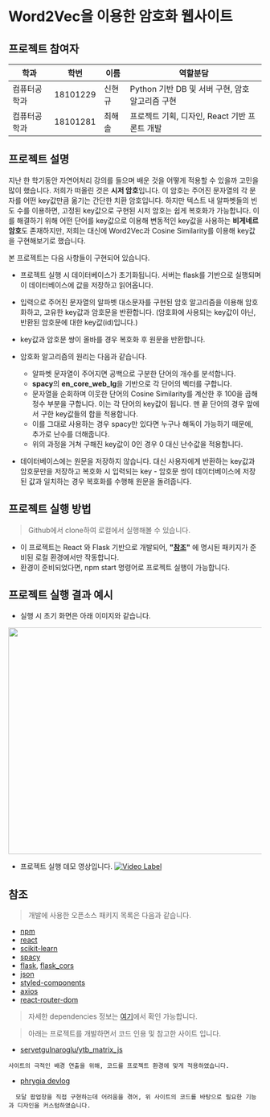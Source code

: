 # Word2Vec을 이용한 암호화 웹사이트

## 프로젝트 참여자

| 학과         | 학번     | 이름   | 역할분담                                        |
| ------------ | -------- | ------ | ----------------------------------------------- |
| 컴퓨터공학과 | 18101229 | 신현규 | Python 기반 DB 및 서버 구현, 암호 알고리즘 구현 |
| 컴퓨터공학과 | 18101281 | 최해솔 | 프로젝트 기획, 디자인, React 기반 프론트 개발   |

## 프로젝트 설명

지난 한 학기동안 자연어처리 강의를 들으며 배운 것을 어떻게 적용할 수 있을까 고민을 많이 했습니다.
저희가 떠올린 것은 **시저 암호**입니다. 이 암호는 주어진 문자열의 각 문자를 어떤 key값만큼 옮기는 간단한 치환 암호입니다. 하지만 텍스트 내 알파벳들의 빈도 수를 이용하면, 고정된 key값으로 구현된 시저 암호는 쉽게 복호화가 가능합니다.
이를 해결하기 위해 어떤 단어를 key값으로 이용해 변동적인 key값을 사용하는 **비게네르 암호**도 존재하지만, 저희는 대신에 Word2Vec과 Cosine Similarity를 이용해 key값을 구현해보기로 했습니다.

본 프로젝트는 다음 사항들이 구현되어 있습니다.

- 프로젝트 실행 시 데이터베이스가 초기화됩니다. 서버는 flask를 기반으로 실행되며 이 데이터베이스에 값을 저장하고 읽어옵니다.

- 입력으로 주어진 문자열의 알파벳 대소문자를 구현된 암호 알고리즘을 이용해 암호화하고, 고유한 key값과 암호문을 반환합니다. (암호화에 사용되는 key값이 아닌, 반환된 암호문에 대한 key값(id)입니다.)

- key값과 암호문 쌍이 올바를 경우 복호화 후 원문을 반환합니다.

- 암호화 알고리즘의 원리는 다음과 같습니다.
  - 알파벳 문자열이 주어지면 공백으로 구분한 단어의 개수를 분석합니다.
  - **spacy**의 **en_core_web_lg**을 기반으로 각 단어의 벡터를 구합니다.
  - 문자열을 순회하며 이웃한 단어의 Cosine Similarity를 계산한 후 100을 곱해 정수 부분을 구합니다. 이는 각 단어의 key값이 됩니다. 맨 끝 단어의 경우 앞에서 구한 key값들의 합을 적용합니다.
  - 이를 그대로 사용하는 경우 spacy만 있다면 누구나 해독이 가능하기 때문에, 추가로 난수를 더해줍니다.
  - 위의 과정을 거쳐 구해진 key값이 0인 경우 0 대신 난수값을 적용합니다.

- 데이터베이스에는 원문을 저장하지 않습니다. 대신 사용자에게 반환하는 key값과 암호문만을 저장하고 복호화 시 입력되는 key - 암호문 쌍이 데이터베이스에 저장된 값과 일치하는 경우 복호화를 수행해 원문을 돌려줍니다.

## 프로젝트 실행 방법

> Github에서 clone하여 로컬에서 실행해볼 수 있습니다.
- 이 프로젝트는 React 와 Flask 기반으로 개발되어, **"[참조](#info)"** 에 명시된 패키지가 준비된 로컬 환경에서만 작동합니다.
- 환경이 준비되었다면, npm start 명령어로 프로젝트 실행이 가능합니다.

## 프로젝트 실행 결과 예시

- 실행 시 초기 화면은 아래 이미지와 같습니다.

<img src="https://user-images.githubusercontent.com/81071456/169521370-b8507b23-3083-4072-a092-1cfba713eaa5.PNG" width="700" height="450"/>

- 프로젝트 실행 데모 영상입니다. 
[![Video Label](http://img.youtube.com/vi/ERaSdrAOWBc/3.jpg)](https://youtu.be/ERaSdrAOWBc=0s)

## 참조 <a id = "info"><a/>

> 개발에 사용한 오픈소스 패키지 목록은 다음과 같습니다.

- [npm](https://www.npmjs.com/)
- [react](https://ko.reactjs.org/)
- [scikit-learn](https://scikit-learn.org/stable/)
- [spacy](https://spacy.io/)
- [flask](https://flask.palletsprojects.com/en/2.1.x/), [flask_cors](https://flask-cors.readthedocs.io/en/latest/)
- [json](https://www.json.org/json-en.html)
- [styled-components](https://styled-components.com/)
- [axios](https://axios-http.com/kr/docs/intro)
- [react-router-dom](https://v5.reactrouter.com/web/guides/quick-start)

> 자세한 dependencies 정보는 [여기](https://github.com/NyaNyak/Word2Vec-crypto/network/dependencies)에서 확인 가능합니다.

> 아래는 프로젝트를 개발하면서 코드 인용 및 참고한 사이트 입니다.

- [servetgulnaroglu/ytb_matrix_js](https://github.com/servetgulnaroglu/ytb_matrix_js)

```
사이트의 극적인 배경 연출을 위해, 코드를 프로젝트 환경에 맞게 적용하였습니다.
```
  
- [phrygia devlog](https://phrygia.github.io/react/2021-09-21-react-modal/)

```
  모달 팝업창을 직접 구현하는데 어려움을 겪어, 위 사이트의 코드를 바탕으로 필요한 기능과 디자인을 커스텀하였습니다. 
```  
